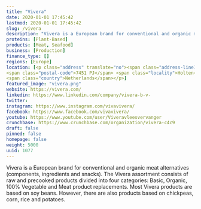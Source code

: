 ```yaml
---
title: "Vivera"
date: 2020-01-01 17:45:42
lastmod: 2020-01-01 17:45:42
slug: /vivera
description: "Vivera is a European brand for conventional and organic meat alternatives (components, ingredients and snacks). The Vivera assortment consists of raw and precooked products divided into four categories: Basic, Organic, 100% Vegetable and Meat product replacements. Most Vivera products are based on soy beans. However, there are also products based on chickpeas, corn, rice and potatoes."
proteins: [Plant-Based]
products: [Meat, Seafood]
business: [Production]
finance_type: []
regions: [Europe]
location: [<p class="address" translate="no"><span class="address-line1">Handelsweg</span><br>
<span class="postal-code">7451 PJ</span> <span class="locality">Holten</span><br>
<span class="country">Netherlands</span></p>]
featured_image: "vivera.png"
website: https://vivera.com/
linkedin: https://www.linkedin.com/company/vivera-b-v-
twitter: 
instagram: https://www.instagram.com/vivavivera/
facebook: https://www.facebook.com/vivavivera/
youtube: https://www.youtube.com/user/Viveravleesvervanger
crunchbase: https://www.crunchbase.com/organization/vivera-c4c9
draft: false
pinned: false
homepage: false
weight: 5000
uuid: 1077
---
```

Vivera is a European brand for conventional and organic meat alternatives (components, ingredients and snacks). The Vivera assortment consists of raw and precooked products divided into four categories: Basic, Organic, 100% Vegetable and Meat product replacements. Most Vivera products are based on soy beans. However, there are also products based on chickpeas, corn, rice and potatoes.
